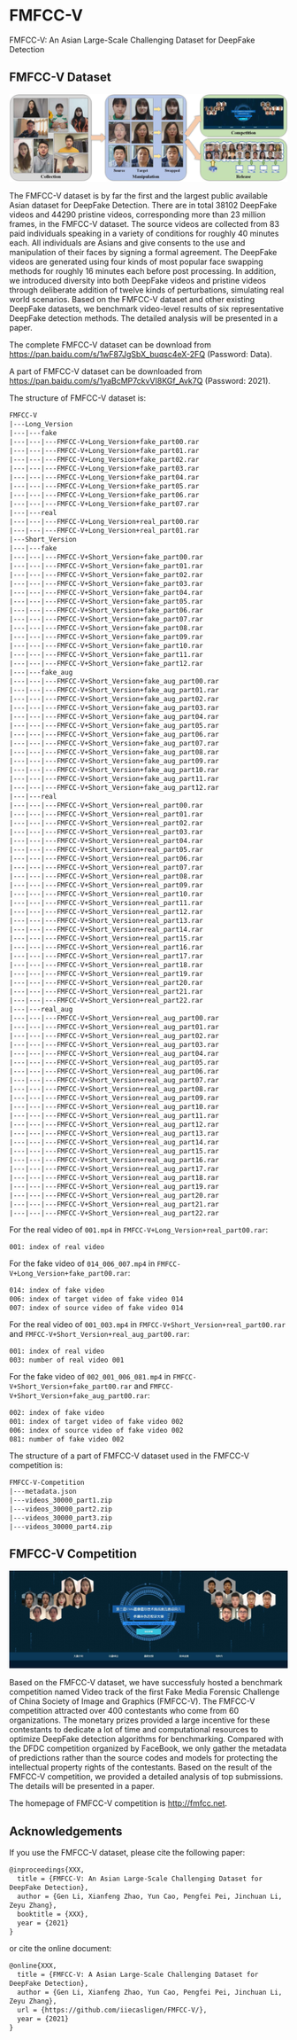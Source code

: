 # FMFCC-V

FMFCC-V: An Asian Large-Scale Challenging Dataset for DeepFake Detection

## FMFCC-V Dataset

![FMFCC-V-Dataset](images/fig01.jpg)

The FMFCC-V dataset is by far the first and the largest public available Asian dataset for DeepFake Detection. There are in total 38102 DeepFake videos and 44290 pristine videos, corresponding more than 23 million frames, in the FMFCC-V dataset. The source videos are collected from 83 paid individuals speaking in a variety of conditions for roughly 40 minutes each. All individuals are Asians and give consents to the use and manipulation of their faces by signing a formal agreement. The DeepFake videos are generated using four kinds of most popular face swapping methods for roughly 16 minutes each before post processing. In addition, we introduced diversity into both DeepFake videos and pristine videos through deliberate addition of twelve kinds of perturbations, simulating real world scenarios. Based on the FMFCC-V dataset and other existing DeepFake datasets, we benchmark video-level results of six representative DeepFake detection methods. The detailed analysis will be presented in a paper.

The complete FMFCC-V dataset can be download from https://pan.baidu.com/s/1wF87JgSbX_buqsc4eX-2FQ (Password: Data).

A part of FMFCC-V dataset can be downloaded from https://pan.baidu.com/s/1yaBcMP7ckvVI8KGf_Avk7Q (Password: 2021).

The structure of FMFCC-V dataset is:
```
FMFCC-V
|---Long_Version
|---|---fake
|---|---|---FMFCC-V+Long_Version+fake_part00.rar
|---|---|---FMFCC-V+Long_Version+fake_part01.rar
|---|---|---FMFCC-V+Long_Version+fake_part02.rar
|---|---|---FMFCC-V+Long_Version+fake_part03.rar
|---|---|---FMFCC-V+Long_Version+fake_part04.rar
|---|---|---FMFCC-V+Long_Version+fake_part05.rar
|---|---|---FMFCC-V+Long_Version+fake_part06.rar
|---|---|---FMFCC-V+Long_Version+fake_part07.rar
|---|---real
|---|---|---FMFCC-V+Long_Version+real_part00.rar
|---|---|---FMFCC-V+Long_Version+real_part01.rar
|---Short_Version
|---|---fake
|---|---|---FMFCC-V+Short_Version+fake_part00.rar
|---|---|---FMFCC-V+Short_Version+fake_part01.rar
|---|---|---FMFCC-V+Short_Version+fake_part02.rar
|---|---|---FMFCC-V+Short_Version+fake_part03.rar
|---|---|---FMFCC-V+Short_Version+fake_part04.rar
|---|---|---FMFCC-V+Short_Version+fake_part05.rar
|---|---|---FMFCC-V+Short_Version+fake_part06.rar
|---|---|---FMFCC-V+Short_Version+fake_part07.rar
|---|---|---FMFCC-V+Short_Version+fake_part08.rar
|---|---|---FMFCC-V+Short_Version+fake_part09.rar
|---|---|---FMFCC-V+Short_Version+fake_part10.rar
|---|---|---FMFCC-V+Short_Version+fake_part11.rar
|---|---|---FMFCC-V+Short_Version+fake_part12.rar
|---|---fake_aug
|---|---|---FMFCC-V+Short_Version+fake_aug_part00.rar
|---|---|---FMFCC-V+Short_Version+fake_aug_part01.rar
|---|---|---FMFCC-V+Short_Version+fake_aug_part02.rar
|---|---|---FMFCC-V+Short_Version+fake_aug_part03.rar
|---|---|---FMFCC-V+Short_Version+fake_aug_part04.rar
|---|---|---FMFCC-V+Short_Version+fake_aug_part05.rar
|---|---|---FMFCC-V+Short_Version+fake_aug_part06.rar
|---|---|---FMFCC-V+Short_Version+fake_aug_part07.rar
|---|---|---FMFCC-V+Short_Version+fake_aug_part08.rar
|---|---|---FMFCC-V+Short_Version+fake_aug_part09.rar
|---|---|---FMFCC-V+Short_Version+fake_aug_part10.rar
|---|---|---FMFCC-V+Short_Version+fake_aug_part11.rar
|---|---|---FMFCC-V+Short_Version+fake_aug_part12.rar
|---|---real
|---|---|---FMFCC-V+Short_Version+real_part00.rar
|---|---|---FMFCC-V+Short_Version+real_part01.rar
|---|---|---FMFCC-V+Short_Version+real_part02.rar
|---|---|---FMFCC-V+Short_Version+real_part03.rar
|---|---|---FMFCC-V+Short_Version+real_part04.rar
|---|---|---FMFCC-V+Short_Version+real_part05.rar
|---|---|---FMFCC-V+Short_Version+real_part06.rar
|---|---|---FMFCC-V+Short_Version+real_part07.rar
|---|---|---FMFCC-V+Short_Version+real_part08.rar
|---|---|---FMFCC-V+Short_Version+real_part09.rar
|---|---|---FMFCC-V+Short_Version+real_part10.rar
|---|---|---FMFCC-V+Short_Version+real_part11.rar
|---|---|---FMFCC-V+Short_Version+real_part12.rar
|---|---|---FMFCC-V+Short_Version+real_part13.rar
|---|---|---FMFCC-V+Short_Version+real_part14.rar
|---|---|---FMFCC-V+Short_Version+real_part15.rar
|---|---|---FMFCC-V+Short_Version+real_part16.rar
|---|---|---FMFCC-V+Short_Version+real_part17.rar
|---|---|---FMFCC-V+Short_Version+real_part18.rar
|---|---|---FMFCC-V+Short_Version+real_part19.rar
|---|---|---FMFCC-V+Short_Version+real_part20.rar
|---|---|---FMFCC-V+Short_Version+real_part21.rar
|---|---|---FMFCC-V+Short_Version+real_part22.rar
|---|---real_aug
|---|---|---FMFCC-V+Short_Version+real_aug_part00.rar
|---|---|---FMFCC-V+Short_Version+real_aug_part01.rar
|---|---|---FMFCC-V+Short_Version+real_aug_part02.rar
|---|---|---FMFCC-V+Short_Version+real_aug_part03.rar
|---|---|---FMFCC-V+Short_Version+real_aug_part04.rar
|---|---|---FMFCC-V+Short_Version+real_aug_part05.rar
|---|---|---FMFCC-V+Short_Version+real_aug_part06.rar
|---|---|---FMFCC-V+Short_Version+real_aug_part07.rar
|---|---|---FMFCC-V+Short_Version+real_aug_part08.rar
|---|---|---FMFCC-V+Short_Version+real_aug_part09.rar
|---|---|---FMFCC-V+Short_Version+real_aug_part10.rar
|---|---|---FMFCC-V+Short_Version+real_aug_part11.rar
|---|---|---FMFCC-V+Short_Version+real_aug_part12.rar
|---|---|---FMFCC-V+Short_Version+real_aug_part13.rar
|---|---|---FMFCC-V+Short_Version+real_aug_part14.rar
|---|---|---FMFCC-V+Short_Version+real_aug_part15.rar
|---|---|---FMFCC-V+Short_Version+real_aug_part16.rar
|---|---|---FMFCC-V+Short_Version+real_aug_part17.rar
|---|---|---FMFCC-V+Short_Version+real_aug_part18.rar
|---|---|---FMFCC-V+Short_Version+real_aug_part19.rar
|---|---|---FMFCC-V+Short_Version+real_aug_part20.rar
|---|---|---FMFCC-V+Short_Version+real_aug_part21.rar
|---|---|---FMFCC-V+Short_Version+real_aug_part22.rar
```
For the real video of `001.mp4` in `FMFCC-V+Long_Version+real_part00.rar`:
```
001: index of real video
```
For the fake video of `014_006_007.mp4` in `FMFCC-V+Long_Version+fake_part00.rar`:
```
014: index of fake video
006: index of target video of fake video 014
007: index of source video of fake video 014
```
For the real video of `001_003.mp4` in `FMFCC-V+Short_Version+real_part00.rar` and `FMFCC-V+Short_Version+real_aug_part00.rar`:
```
001: index of real video
003: number of real video 001
```
For the fake video of `002_001_006_081.mp4` in `FMFCC-V+Short_Version+fake_part00.rar` and `FMFCC-V+Short_Version+fake_aug_part00.rar`:
```
002: index of fake video
001: index of target video of fake video 002
006: index of source video of fake video 002
081: number of fake video 002
```
The structure of a part of FMFCC-V dataset used in the FMFCC-V competition is:
```
FMFCC-V-Competition
|---metadata.json
|---videos_30000_part1.zip
|---videos_30000_part2.zip
|---videos_30000_part3.zip
|---videos_30000_part4.zip
```

## FMFCC-V Competition

![FMFCC-V-Competition](images/fig02.jpg)

Based on the FMFCC-V dataset, we have successfuly hosted a benchmark competition named Video track of the first Fake Media Forensic Challenge of China Society of Image and Graphics (FMFCC-V). The FMFCC-V competition attracted over 400 contestants who come from 60 organizations. The monetary prizes provided a large incentive for these contestants to dedicate a lot of time and computational resources to optimize DeepFake detection algorithms for benchmarking. Compared with the DFDC competition organized by FaceBook, we only gather the metadata of predictions rather than the source codes and models for protecting the intellectual property rights of the contestants. Based on the result of the FMFCC-V competition, we provided a detailed analysis of top submissions. The details will be presented in a paper.

The homepage of FMFCC-V competition is http://fmfcc.net.

## Acknowledgements

If you use the FMFCC-V dataset, please cite the following paper:
```
@inproceedings{XXX,
  title = {FMFCC-V: An Asian Large-Scale Challenging Dataset for DeepFake Detection},
  author = {Gen Li, Xianfeng Zhao, Yun Cao, Pengfei Pei, Jinchuan Li, Zeyu Zhang},
  booktitle = {XXX},
  year = {2021}
}
```
or cite the online document:
```
@online{XXX,
  title = {FMFCC-V: A Asian Large-Scale Challenging Dataset for DeepFake Detection},
  author = {Gen Li, Xianfeng Zhao, Yun Cao, Pengfei Pei, Jinchuan Li, Zeyu Zhang},
  url = {https://github.com/iiecasligen/FMFCC-V/},
  year = {2021}
}
```
